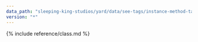 ```yaml
---
data_path: "sleeping-king-studios/yard/data/see-tags/instance-method-tag"
version: "*"
---
```


{% include reference/class.md %}

